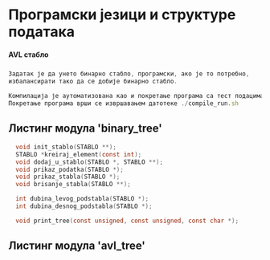 # Програмски језици и структуре података
#### AVL стабло
###
```javascript
Задатак је да унето бинарно стабло, програмски, ако је то потребно, 
избалансирати тако да се добије бинарно стабло.
  
Компилација је аутоматизована као и покретање програма са тест подацима.
Покретање програма врши се извршавањем датотеке ./compile_run.sh
```

## Листинг модула 'binary_tree'

```c
  void init_stablo(STABLO **);
  STABLO *kreiraj_element(const int);
  void dodaj_u_stablo(STABLO *, STABLO **);
  void prikaz_podatka(STABLO *);
  void prikaz_stabla(STABLO *);
  void brisanje_stabla(STABLO **);

  int dubina_levog_podstabla(STABLO *);
  int dubina_desnog_podstabla(STABLO *);

  void print_tree(const unsigned, const unsigned, const char *);
```

## Листинг модула 'avl_tree'

```c
  
```
